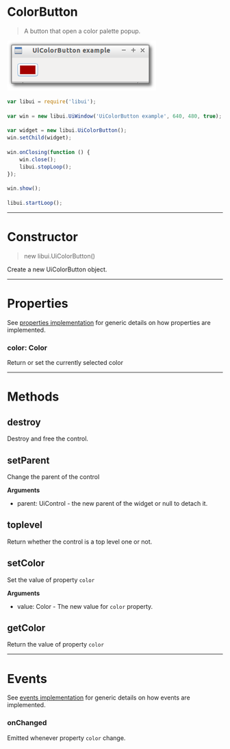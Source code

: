 
# ColorButton

> A button that open a color palette popup.

![UiColorButton example](media/UiColorButton.png)

```js
var libui = require('libui');

var win = new libui.UiWindow('UiColorButton example', 640, 480, true);

var widget = new libui.UiColorButton();
win.setChild(widget);

win.onClosing(function () {
	win.close();
	libui.stopLoop();
});

win.show();

libui.startLoop();

```

---

# Constructor

> new libui.UiColorButton()

Create a new UiColorButton object.

---

# Properties

See [properties implementation](properties.md) for generic details on how properties are implemented.


### color: Color

Return or set the currently selected color




---

# Methods


## destroy

Destroy and free the control.




## setParent

Change the parent of the control


**Arguments**

* parent: UiControl - the new parent of the widget or null to detach it.



## toplevel

Return whether the control is a top level one or not.




## setColor

Set the value of property `color`

**Arguments**

* value: Color - The new value for `color` property.

## getColor

Return the value of property `color`



---

# Events

See [events implementation](events.md) for generic details on how events are implemented.


### onChanged

Emitted whenever property `color` change.





